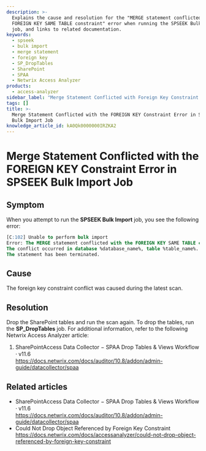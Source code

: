 ```yaml
---
description: >-
  Explains the cause and resolution for the "MERGE statement conflicted with the
  FOREIGN KEY SAME TABLE constraint" error when running the SPSEEK Bulk Import
  job, and links to related documentation.
keywords:
  - spseek
  - bulk import
  - merge statement
  - foreign key
  - SP_DropTables
  - SharePoint
  - SPAA
  - Netwrix Access Analyzer
products:
  - access-analyzer
sidebar_label: "Merge Statement Conflicted with Foreign Key Constraint Error in SPSEEK Bulk Import Job"
tags: []
title: >-
  Merge Statement Conflicted with the FOREIGN KEY Constraint Error in SPSEEK
  Bulk Import Job
knowledge_article_id: kA0Qk0000000IRZKA2
---
```


# Merge Statement Conflicted with the FOREIGN KEY Constraint Error in SPSEEK Bulk Import Job

## Symptom

When you attempt to run the **SPSEEK Bulk Import** job, you see the following error:

```sql
[C:102] Unable to perform bulk import
Error: The MERGE statement conflicted with the FOREIGN KEY SAME TABLE constraint %FK_constraint%.
The conflict occurred in database %database_name%, table %table_name%.
The statement has been terminated.
```

## Cause

The foreign key constraint conflict was caused during the latest scan.

## Resolution

Drop the SharePoint tables and run the scan again. To drop the tables, run the **SP_DropTables** job. For additional information, refer to the following Netwrix Access Analyzer article:

1. SharePointAccess Data Collector − SPAA Drop Tables & Views Workflow ⸱ v11.6  
   https://docs.netwrix.com/docs/auditor/10.8/addon/admin-guide/datacollector/spaa

## Related articles

- SharePointAccess Data Collector − SPAA Drop Tables & Views Workflow ⸱ v11.6  
  https://docs.netwrix.com/docs/auditor/10.8/addon/admin-guide/datacollector/spaa
- Could Not Drop Object Referenced by Foreign Key Constraint  
  https://docs.netwrix.com/docs/accessanalyzer/could-not-drop-object-referenced-by-foreign-key-constraint
